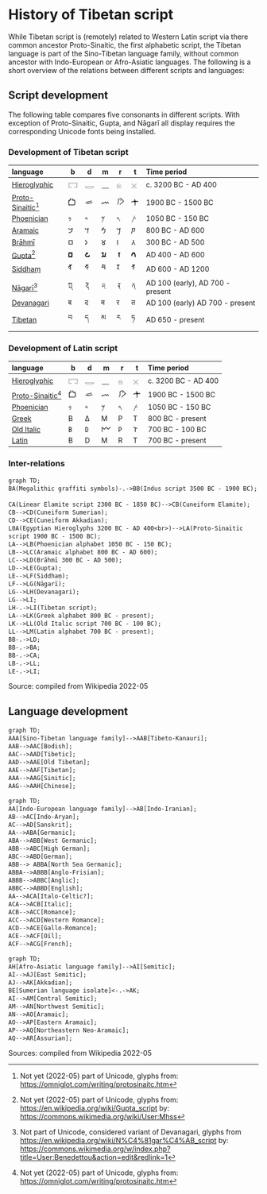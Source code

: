 # History of Tibetan script

While Tibetan script is (remotely) related to Western Latin script via there common ancestor Proto-Sinaitic, the first alphabetic script, the Tibetan language is part of the Sino-Tibetan language family, without common ancestor with Indo-European or Afro-Asiatic languages. The following is a short overview of the relations between different scripts and languages:

## Script development

The following table compares five consonants in different scripts. With exception of Proto-Sinaitic, Gupta, and Nāgarī all display requires the corresponding Unicode fonts being installed.

### Development of Tibetan script

|language | b | d | m | r | t | Time period |
| :- | - | - | - | - | - | :- |
| [Hieroglyphic](https://en.wikipedia.org/wiki/Egyptian_hieroglyphs) | 𓉐  | 𓉿  | 𓈖  | 𓁶 | 𓏴 | c. 3200 BC - AD 400 |
| [Proto-Sinaitic](https://en.wikipedia.org/wiki/Proto-Sinaitic_script)[^proto_sinaitic] | <img src="Images/ProtoSinaitic-b.jpg" width="16px" /> | <img src="Images/ProtoSinaitic-d.jpg" width="16px" /> | <img src="Images/ProtoSinaitic-m.jpg" width="16px" /> | <img src="Images/ProtoSinaitic-r.jpg" width="16px" /> | <img src="Images/ProtoSinaitic-t.jpg" width="16px" /> | 1900 BC - 1500 BC |
| [Phoenician](https://en.wikipedia.org/wiki/Phoenician_alphabet) | 𐤁 | 𐤃 | 𐤌 | 𐤓 | 𐤕 | 1050 BC - 150 BC |
| [Aramaic](https://en.wikipedia.org/wiki/Aramaic_alphabet) | 𐡁 | 𐡃 | 𐡌 | 𐡓 | 𐡕 | 800 BC - AD 600 |
| [Brāhmī](https://en.wikipedia.org/wiki/Brahmi_script) | 𑀩 | 𑀤 | 𑀫 | 𑀭 | 𑀢 | 300 BC - AD 500 |
| [Gupta](https://en.wikipedia.org/wiki/Gupta_script)[^gupta] | <img src="Images/Gupta_b.jpg" width="10px" /> | <img src="Images/Gupta_d.jpg" width="10px" /> | <img src="Images/Gupta_m.jpg" width="10px" /> | <img src="Images/Gupta_r.jpg" width="10px" /> | <img src="Images/Gupta_t.jpg" width="10px" /> | AD 400 - AD 600 |
| [Siddhaṃ](https://en.wikipedia.org/wiki/Siddha%E1%B9%83_script) | 𑖤 | 𑖟 | 𑖦 | 𑖨 | 𑖝 | AD 600 - AD 1200 |
| [Nāgarī](https://en.wikipedia.org/wiki/N%C4%81gar%C4%AB_script)[^nagari] | <img src="Images/Nagari_b.jpg" width="12px" /> | <img src="Images/Nagari_d.jpg" width="12px" /> | <img src="Images/Nagari_m.jpg" width="12px" /> | <img src="Images/Nagari_r.jpg" width="12px" /> | <img src="Images/Nagari_t.jpg" width="12px" /> | AD 100 (early), AD 700 - present
| [Devanagari](https://en.wikipedia.org/wiki/Devanagari) | ब | द | म | र | त | AD 100 (early) AD 700 - present |
| [Tibetan](https://en.wikipedia.org/wiki/Tibetan_script) | བ | ད | མ | ར | ཏ | AD 650 - present |

### Development of Latin script

|language | b | d | m | r | t | Time period |
| :- | - | - | - | - | - | :- |
| [Hieroglyphic](https://en.wikipedia.org/wiki/Egyptian_hieroglyphs) | 𓉐  | 𓉿  | 𓈖  | 𓁶 | 𓏴 | c. 3200 BC - AD 400 |
| [Proto-Sinaitic](https://en.wikipedia.org/wiki/Proto-Sinaitic_script)[^proto_sinaitic] | <img src="Images/ProtoSinaitic-b.jpg" width="16px" /> | <img src="Images/ProtoSinaitic-d.jpg" width="16px" /> | <img src="Images/ProtoSinaitic-m.jpg" width="16px" /> | <img src="Images/ProtoSinaitic-r.jpg" width="16px" /> | <img src="Images/ProtoSinaitic-t.jpg" width="16px" /> | 1900 BC - 1500 BC |
| [Phoenician](https://en.wikipedia.org/wiki/Phoenician_alphabet) | 𐤁 | 𐤃 | 𐤌 | 𐤓 | 𐤕 | 1050 BC - 150 BC |
| [Greek](https://en.wikipedia.org/wiki/Greek_alphabet) | Β | Δ | Μ | Ρ | Τ | 800 BC - present |
| [Old Italic](https://en.wikipedia.org/wiki/Old_Italic_scripts) | 𐌁 | 𐌃 | 𐌌 | 𐌓 | 𐌕 | 700 BC - 100 BC |
| [Latin](https://en.wikipedia.org/wiki/Latin_script) | B | D | M | R | T | 700 BC - present |

[^proto_sinaitic]: Not yet (2022-05) part of Unicode, glyphs from: <https://omniglot.com/writing/protosinaitc.htm>
[^gupta]: Not yet (2022-05) part of Unicode, glyphs from: <https://en.wikipedia.org/wiki/Gupta_script> by: <https://commons.wikimedia.org/wiki/User:Mhss>
[^nagari]: Not part of Unicode, considered variant of Devanagari, glyphs from <https://en.wikipedia.org/wiki/N%C4%81gar%C4%AB_script> by: <https://commons.wikimedia.org/w/index.php?title=User:Benedettou&action=edit&redlink=1>


### Inter-relations

```{mermaid}
graph TD;  
BA(Megalithic graffiti symbols)-.->BB(Indus script 3500 BC - 1900 BC);

CA(Linear Elamite script 2300 BC - 1850 BC)-->CB(Cuneiform Elamite);
CB-->CD(Cuneiform Sumerian);
CD-->CE(Cuneiform Akkadian);
L0A(Egyptian Hieroglyphs 3200 BC - AD 400<br>)-->LA(Proto-Sinaitic script 1900 BC - 1500 BC);
LA-->LB(Phoenician alphabet 1050 BC - 150 BC);
LB-->LC(Aramaic alphabet 800 BC - AD 600);
LC-->LD(Brāhmī 300 BC - AD 500);
LD-->LE(Gupta);
LE-->LF(Siddhaṃ);
LF-->LG(Nāgarī);
LG-->LH(Devanagari);
LG-->LI;
LH-.->LI(Tibetan script);
LA-->LK(Greek alphabet 800 BC - present);
LK-->LL(Old Italic script 700 BC - 100 BC);
LL-->LM(Latin alphabet 700 BC - present);
BB-.->LD;
BB-.->BA;
BB-.->CA;
LB-.->LL;
LE-.->LI;
```
Source: compiled from Wikipedia 2022-05

## Language development

```{mermaid}
graph TD;
AAA[Sino-Tibetan language family]-->AAB[Tibeto-Kanauri];
AAB-->AAC[Bodish];
AAC-->AAD[Tibetic];
AAD-->AAE[Old Tibetan];
AAE-->AAF[Tibetan];
AAA-->AAG[Sinitic];
AAG-->AAH[Chinese];
```

```{mermaid}
graph TD;
AA[Indo-European language family]-->AB[Indo-Iranian];
AB-->AC[Indo-Aryan];
AC-->AD[Sanskrit];
AA-->ABA[Germanic];
ABA-->ABB[West Germanic];
ABB-->ABC[High German];
ABC-->ABD[German];
ABB--> ABBA[North Sea Germanic];
ABBA-->ABBB[Anglo-Frisian];
ABBB-->ABBC[Anglic];
ABBC-->ABBD[English];
AA-->ACA[Italo-Celtic?];
ACA-->ACB[Italic];
ACB-->ACC[Romance];
ACC-->ACD[Western Romance];
ACD-->ACE[Gallo-Romance];
ACE-->ACF[Oïl];
ACF-->ACG[French];
```

```{mermaid}
graph TD;  
AH[Afro-Asiatic language family]-->AI[Semitic];
AI-->AJ[East Semitic];
AJ-->AK[Akkadian];
BE[Sumerian language isolate]<-.->AK;
AI-->AM[Central Semitic];
AM-->AN[Northwest Semitic];
AN-->AO[Aramaic];
AO-->AP[Eastern Aramaic];
AP-->AQ[Northeastern Neo-Aramaic];
AQ-->AR[Assurian];
```
Sources: compiled from Wikipedia 2022-05

